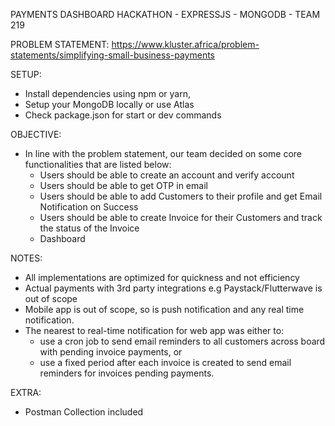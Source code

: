 
PAYMENTS DASHBOARD HACKATHON - EXPRESSJS - MONGODB - TEAM 219


PROBLEM STATEMENT: https://www.kluster.africa/problem-statements/simplifying-small-business-payments


SETUP:

-   Install dependencies using npm or yarn,
-   Setup your MongoDB locally or use Atlas
-   Check package.json for start or dev commands


OBJECTIVE:

-   In line with the problem statement, our team decided on some core functionalities that are listed below:
    -   Users should be able to create an account and verify account
    -   Users should be able to get OTP in email
    -   Users should be able to add Customers to their profile and get Email Notification on Success
    -   Users should be able to create Invoice for their Customers and track the status of the Invoice
    -   Dashboard   


NOTES:

-   All implementations are optimized for quickness and not efficiency
-   Actual payments with 3rd party integrations e.g Paystack/Flutterwave is out of scope
-   Mobile app is out of scope, so is push notification and any real time notification. 
-   The nearest to real-time notification for web app was either to: 
    -   use a cron job to send email reminders to all customers across board with pending invoice payments, or 
    -   use a fixed period after each invoice is created to send email reminders for invoices pending payments.




EXTRA:

-   Postman Collection included